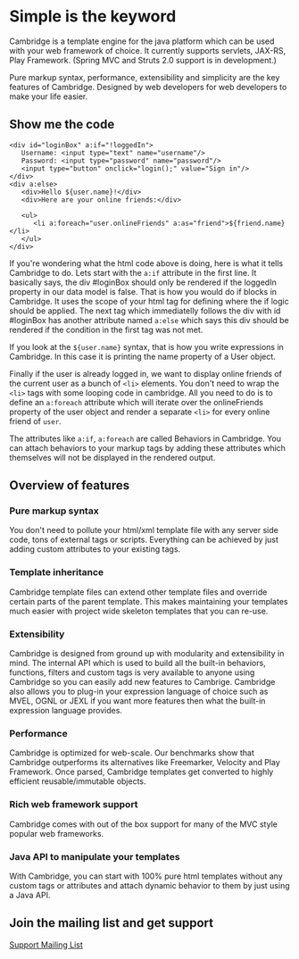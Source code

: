 # Simple is the keyword

Cambridge is a template engine for the java platform which can be used with your web framework of choice. It currently supports servlets, JAX-RS, Play Framework. (Spring MVC and Struts 2.0 support is in development.)

Pure markup syntax, performance, extensibility and simplicity are the key features of Cambridge. Designed by web developers for web developers to make your life easier.

## Show me the code

    <div id="loginBox" a:if="!loggedIn">
       Username: <input type="text" name="username"/>
       Password: <input type="password" name="password"/>
       <input type="button" onclick="login();" value="Sign in"/>
    </div>
    <div a:else>
       <div>Hello ${user.name}!</div>
       <div>Here are your online friends:</div>

       <ul>
          <li a:foreach="user.onlineFriends" a:as="friend">${friend.name}</li>
       </ul>
    </div>

If you're wondering what the html code above is doing, here is what it tells Cambridge to do.
Lets start with the `a:if` attribute in the first line. It basically says, the div #loginBox should only be rendered
if the loggedIn property in our data model is false. That is how you would do if blocks in Cambridge. It uses the scope
of your html tag for defining where the if logic should be applied. The next tag which immediatelly follows the div with
id #loginBox has another attribute named `a:else` which says this div should be rendered if the condition in the first tag
was not met.

If you look at the `${user.name}` syntax, that is how you write expressions in Cambridge.
In this case it is printing the name property of a User object.

Finally if the user is already logged in, we want to display online friends of the current user as a bunch of `<li>` elements.
You don't need to wrap the `<li>` tags with some looping code in cambridge. All you need to do is to define an
`a:foreach` attribute which will iterate over the onlineFriends property of the user object and render a
separate `<li>` for every online friend of `user`.

The attributes like `a:if`, `a:foreach` are called Behaviors in Cambridge. You can attach behaviors to your markup
tags by adding these attributes which themselves will not be displayed in the rendered output.

## Overview of features

### Pure markup syntax
You don't need to pollute your html/xml template file with any server side code, tons of external tags or scripts. Everything
can be achieved by just adding custom attributes to your existing tags.

### Template inheritance
Cambridge template files can extend other template files and override certain parts of the parent template. This makes maintaining
your templates much easier with project wide skeleton templates that you can re-use.

### Extensibility
Cambridge is designed from ground up with modularity and extensibility in mind. The internal API which is used to build
all the built-in behaviors, functions, filters and custom tags is very available to anyone using Cambridge so you can
easily add new features to Cambrige. Cambridge also allows you to plug-in your expression language of choice such as MVEL, OGNL or JEXL
if you want more features then what the built-in expression language provides.

### Performance
Cambridge is optimized for web-scale. Our benchmarks show that Cambridge outperforms its alternatives like Freemarker, Velocity and
Play Framework. Once parsed, Cambridge templates get converted to highly efficient reusable/immutable objects.

### Rich web framework support
Cambridge comes with out of the box support for many of the MVC style popular web frameworks.

### Java API to manipulate your templates
With Cambridge, you can start with 100% pure html templates without any custom tags or attributes and attach dynamic behavior to
them by just using a Java API.

## Join the mailing list and get support

[Support Mailing List](http://groups.google.com/group/cambridgetemplates)